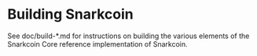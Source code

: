 Building Snarkcoin
================

See doc/build-*.md for instructions on building the various
elements of the Snarkcoin Core reference implementation of Snarkcoin.
